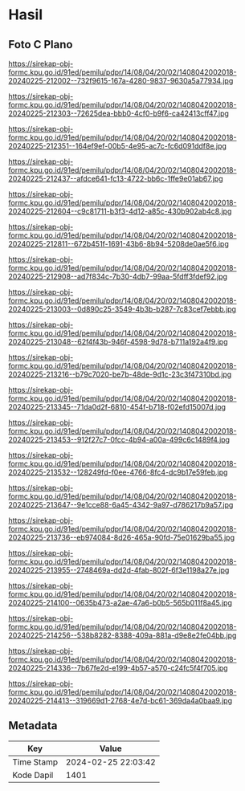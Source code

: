 # Hasil

## Foto C Plano

https://sirekap-obj-formc.kpu.go.id/91ed/pemilu/pdpr/14/08/04/20/02/1408042002018-20240225-212002--732f9615-167a-4280-9837-9630a5a77934.jpg

https://sirekap-obj-formc.kpu.go.id/91ed/pemilu/pdpr/14/08/04/20/02/1408042002018-20240225-212303--72625dea-bbb0-4cf0-b9f6-ca42413cff47.jpg

https://sirekap-obj-formc.kpu.go.id/91ed/pemilu/pdpr/14/08/04/20/02/1408042002018-20240225-212351--164ef9ef-00b5-4e95-ac7c-fc6d091ddf8e.jpg

https://sirekap-obj-formc.kpu.go.id/91ed/pemilu/pdpr/14/08/04/20/02/1408042002018-20240225-212437--afdce641-fc13-4722-bb6c-1ffe9e01ab67.jpg

https://sirekap-obj-formc.kpu.go.id/91ed/pemilu/pdpr/14/08/04/20/02/1408042002018-20240225-212604--c9c81711-b3f3-4d12-a85c-430b902ab4c8.jpg

https://sirekap-obj-formc.kpu.go.id/91ed/pemilu/pdpr/14/08/04/20/02/1408042002018-20240225-212811--672b451f-1691-43b6-8b94-5208de0ae5f6.jpg

https://sirekap-obj-formc.kpu.go.id/91ed/pemilu/pdpr/14/08/04/20/02/1408042002018-20240225-212908--ad7f834c-7b30-4db7-99aa-5fdff3fdef92.jpg

https://sirekap-obj-formc.kpu.go.id/91ed/pemilu/pdpr/14/08/04/20/02/1408042002018-20240225-213003--0d890c25-3549-4b3b-b287-7c83cef7ebbb.jpg

https://sirekap-obj-formc.kpu.go.id/91ed/pemilu/pdpr/14/08/04/20/02/1408042002018-20240225-213048--62f4f43b-946f-4598-9d78-b711a192a4f9.jpg

https://sirekap-obj-formc.kpu.go.id/91ed/pemilu/pdpr/14/08/04/20/02/1408042002018-20240225-213216--b79c7020-be7b-48de-9d1c-23c3f47310bd.jpg

https://sirekap-obj-formc.kpu.go.id/91ed/pemilu/pdpr/14/08/04/20/02/1408042002018-20240225-213345--71da0d2f-6810-454f-b718-f02efd15007d.jpg

https://sirekap-obj-formc.kpu.go.id/91ed/pemilu/pdpr/14/08/04/20/02/1408042002018-20240225-213453--912f27c7-0fcc-4b94-a00a-499c6c1489f4.jpg

https://sirekap-obj-formc.kpu.go.id/91ed/pemilu/pdpr/14/08/04/20/02/1408042002018-20240225-213532--128249fd-f0ee-4766-8fc4-dc9b17e59feb.jpg

https://sirekap-obj-formc.kpu.go.id/91ed/pemilu/pdpr/14/08/04/20/02/1408042002018-20240225-213647--9e1cce88-6a45-4342-9a97-d786217b9a57.jpg

https://sirekap-obj-formc.kpu.go.id/91ed/pemilu/pdpr/14/08/04/20/02/1408042002018-20240225-213736--eb974084-8d26-465a-90fd-75e01629ba55.jpg

https://sirekap-obj-formc.kpu.go.id/91ed/pemilu/pdpr/14/08/04/20/02/1408042002018-20240225-213955--2748469a-dd2d-4fab-802f-6f3e1198a27e.jpg

https://sirekap-obj-formc.kpu.go.id/91ed/pemilu/pdpr/14/08/04/20/02/1408042002018-20240225-214100--0635b473-a2ae-47a6-b0b5-565b011f8a45.jpg

https://sirekap-obj-formc.kpu.go.id/91ed/pemilu/pdpr/14/08/04/20/02/1408042002018-20240225-214256--538b8282-8388-409a-881a-d9e8e2fe04bb.jpg

https://sirekap-obj-formc.kpu.go.id/91ed/pemilu/pdpr/14/08/04/20/02/1408042002018-20240225-214336--7b67fe2d-e199-4b57-a570-c24fc5f4f705.jpg

https://sirekap-obj-formc.kpu.go.id/91ed/pemilu/pdpr/14/08/04/20/02/1408042002018-20240225-214413--319669d1-2768-4e7d-bc61-369da4a0baa9.jpg


## Metadata

| Key        | Value               |
| ---------- | ------------------- |
| Time Stamp | 2024-02-25 22:03:42 |
| Kode Dapil | 1401                |



